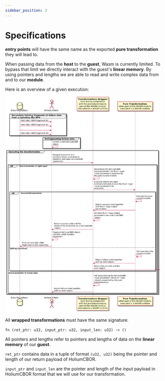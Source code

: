 ```yaml
---
sidebar_position: 2
---
```


# Specifications

**entry points** will have the same name as the exported **pure transformation** they will lead to.

When passing data from the **host** to the **guest**, Wasm is currently limited. To bypass that limit we 
directly interact with the guest's **linear memory**. By using pointers and lengths we are able
to read and write complex data from and to our **module**.

Here is an overview of a given execution:

![Sequence diagram](../../static/img/sdk/sequence_diagram.png)

All **wrapped transformations** must have the same signature:

`fn (ret_ptr: u32, input_ptr: u32, input_len: u32) -> ()`

All pointers and lengths refer to pointers and lengths of data on the **linear memory** of our **guest**.

`ret_ptr` contains data in a tuple of format `(u32, u32)` being the pointer and length of our return
payload of HoliumCBOR.

`input_ptr` and `input_len` are the pointer and length of the input payload in HoliumCBOR format that
we will use for our transformation.
